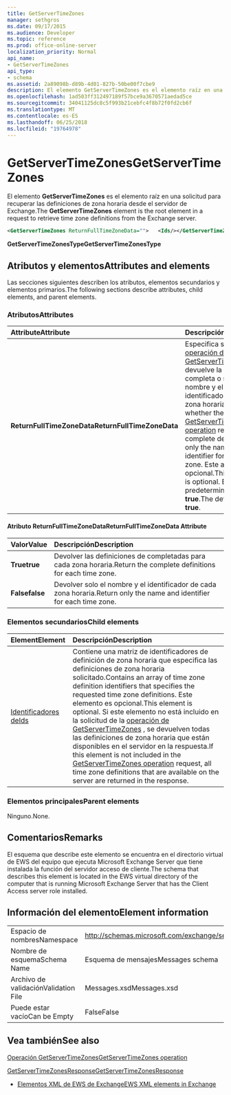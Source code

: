 ```yaml
---
title: GetServerTimeZones
manager: sethgros
ms.date: 09/17/2015
ms.audience: Developer
ms.topic: reference
ms.prod: office-online-server
localization_priority: Normal
api_name:
- GetServerTimeZones
api_type:
- schema
ms.assetid: 2a89098b-d89b-4d01-827b-50be00f7cbe9
description: El elemento GetServerTimeZones es el elemento raíz en una solicitud para recuperar las definiciones de zona horaria desde el servidor de Exchange.
ms.openlocfilehash: 1ad503ff312497189f57bce9a3670571aedad5ce
ms.sourcegitcommit: 34041125dc8c5f993b21cebfc4f8b72f0fd2cb6f
ms.translationtype: MT
ms.contentlocale: es-ES
ms.lasthandoff: 06/25/2018
ms.locfileid: "19764978"
---
```

# <a name="getservertimezones"></a><span data-ttu-id="208af-103">GetServerTimeZones</span><span class="sxs-lookup"><span data-stu-id="208af-103">GetServerTimeZones</span></span>

<span data-ttu-id="208af-104">El elemento **GetServerTimeZones** es el elemento raíz en una solicitud para recuperar las definiciones de zona horaria desde el servidor de Exchange.</span><span class="sxs-lookup"><span data-stu-id="208af-104">The **GetServerTimeZones** element is the root element in a request to retrieve time zone definitions from the Exchange server.</span></span> 
  
```xml
<GetServerTimeZones ReturnFullTimeZoneData="">   <Ids/></GetServerTimeZones>
```

 <span data-ttu-id="208af-105">**GetServerTimeZonesType**</span><span class="sxs-lookup"><span data-stu-id="208af-105">**GetServerTimeZonesType**</span></span>
## <a name="attributes-and-elements"></a><span data-ttu-id="208af-106">Atributos y elementos</span><span class="sxs-lookup"><span data-stu-id="208af-106">Attributes and elements</span></span>

<span data-ttu-id="208af-107">Las secciones siguientes describen los atributos, elementos secundarios y elementos primarios.</span><span class="sxs-lookup"><span data-stu-id="208af-107">The following sections describe attributes, child elements, and parent elements.</span></span>
  
### <a name="attributes"></a><span data-ttu-id="208af-108">Atributos</span><span class="sxs-lookup"><span data-stu-id="208af-108">Attributes</span></span>

|<span data-ttu-id="208af-109">**Attribute**</span><span class="sxs-lookup"><span data-stu-id="208af-109">**Attribute**</span></span>|<span data-ttu-id="208af-110">**Descripción**</span><span class="sxs-lookup"><span data-stu-id="208af-110">**Description**</span></span>|
|:-----|:-----|
|<span data-ttu-id="208af-111">**ReturnFullTimeZoneData**</span><span class="sxs-lookup"><span data-stu-id="208af-111">**ReturnFullTimeZoneData**</span></span> <br/> |<span data-ttu-id="208af-112">Especifica si la [operación de GetServerTimeZones](getservertimezones-operation.md) devuelve la definición completa o sólo el nombre y el identificador de cada zona horaria.</span><span class="sxs-lookup"><span data-stu-id="208af-112">Specifies whether the [GetServerTimeZones operation](getservertimezones-operation.md) returns the complete definition or only the name and identifier for each time zone.</span></span> <span data-ttu-id="208af-113">Este atributo es opcional.</span><span class="sxs-lookup"><span data-stu-id="208af-113">This attribute is optional.</span></span> <span data-ttu-id="208af-114">El valor predeterminado es **true**.</span><span class="sxs-lookup"><span data-stu-id="208af-114">The default value is **true**.</span></span>  <br/> |
   
#### <a name="returnfulltimezonedata-attribute"></a><span data-ttu-id="208af-115">Atributo ReturnFullTimeZoneData</span><span class="sxs-lookup"><span data-stu-id="208af-115">ReturnFullTimeZoneData Attribute</span></span>

|<span data-ttu-id="208af-116">**Valor**</span><span class="sxs-lookup"><span data-stu-id="208af-116">**Value**</span></span>|<span data-ttu-id="208af-117">**Descripción**</span><span class="sxs-lookup"><span data-stu-id="208af-117">**Description**</span></span>|
|:-----|:-----|
|<span data-ttu-id="208af-118">**True**</span><span class="sxs-lookup"><span data-stu-id="208af-118">**true**</span></span> <br/> |<span data-ttu-id="208af-119">Devolver las definiciones de completadas para cada zona horaria.</span><span class="sxs-lookup"><span data-stu-id="208af-119">Return the complete definitions for each time zone.</span></span>  <br/> |
|<span data-ttu-id="208af-120">**False**</span><span class="sxs-lookup"><span data-stu-id="208af-120">**false**</span></span> <br/> |<span data-ttu-id="208af-121">Devolver solo el nombre y el identificador de cada zona horaria.</span><span class="sxs-lookup"><span data-stu-id="208af-121">Return only the name and identifier for each time zone.</span></span>  <br/> |
   
### <a name="child-elements"></a><span data-ttu-id="208af-122">Elementos secundarios</span><span class="sxs-lookup"><span data-stu-id="208af-122">Child elements</span></span>

|<span data-ttu-id="208af-123">**Element**</span><span class="sxs-lookup"><span data-stu-id="208af-123">**Element**</span></span>|<span data-ttu-id="208af-124">**Descripción**</span><span class="sxs-lookup"><span data-stu-id="208af-124">**Description**</span></span>|
|:-----|:-----|
|[<span data-ttu-id="208af-125">Identificadores de</span><span class="sxs-lookup"><span data-stu-id="208af-125">Ids</span></span>](ids.md) <br/> |<span data-ttu-id="208af-126">Contiene una matriz de identificadores de definición de zona horaria que especifica las definiciones de zona horaria solicitado.</span><span class="sxs-lookup"><span data-stu-id="208af-126">Contains an array of time zone definition identifiers that specifies the requested time zone definitions.</span></span> <span data-ttu-id="208af-127">Este elemento es opcional.</span><span class="sxs-lookup"><span data-stu-id="208af-127">This element is optional.</span></span> <span data-ttu-id="208af-128">Si este elemento no está incluido en la solicitud de la [operación de GetServerTimeZones](getservertimezones-operation.md) , se devuelven todas las definiciones de zona horaria que están disponibles en el servidor en la respuesta.</span><span class="sxs-lookup"><span data-stu-id="208af-128">If this element is not included in the [GetServerTimeZones operation](getservertimezones-operation.md) request, all time zone definitions that are available on the server are returned in the response.</span></span>  <br/> |
   
### <a name="parent-elements"></a><span data-ttu-id="208af-129">Elementos principales</span><span class="sxs-lookup"><span data-stu-id="208af-129">Parent elements</span></span>

<span data-ttu-id="208af-130">Ninguno.</span><span class="sxs-lookup"><span data-stu-id="208af-130">None.</span></span>
  
## <a name="remarks"></a><span data-ttu-id="208af-131">Comentarios</span><span class="sxs-lookup"><span data-stu-id="208af-131">Remarks</span></span>

<span data-ttu-id="208af-132">El esquema que describe este elemento se encuentra en el directorio virtual de EWS del equipo que ejecuta Microsoft Exchange Server que tiene instalada la función del servidor acceso de cliente.</span><span class="sxs-lookup"><span data-stu-id="208af-132">The schema that describes this element is located in the EWS virtual directory of the computer that is running Microsoft Exchange Server that has the Client Access server role installed.</span></span>
  
## <a name="element-information"></a><span data-ttu-id="208af-133">Información del elemento</span><span class="sxs-lookup"><span data-stu-id="208af-133">Element information</span></span>

|||
|:-----|:-----|
|<span data-ttu-id="208af-134">Espacio de nombres</span><span class="sxs-lookup"><span data-stu-id="208af-134">Namespace</span></span>  <br/> |http://schemas.microsoft.com/exchange/services/2006/messages  <br/> |
|<span data-ttu-id="208af-135">Nombre de esquema</span><span class="sxs-lookup"><span data-stu-id="208af-135">Schema Name</span></span>  <br/> |<span data-ttu-id="208af-136">Esquema de mensajes</span><span class="sxs-lookup"><span data-stu-id="208af-136">Messages schema</span></span>  <br/> |
|<span data-ttu-id="208af-137">Archivo de validación</span><span class="sxs-lookup"><span data-stu-id="208af-137">Validation File</span></span>  <br/> |<span data-ttu-id="208af-138">Messages.xsd</span><span class="sxs-lookup"><span data-stu-id="208af-138">Messages.xsd</span></span>  <br/> |
|<span data-ttu-id="208af-139">Puede estar vacío</span><span class="sxs-lookup"><span data-stu-id="208af-139">Can be Empty</span></span>  <br/> |<span data-ttu-id="208af-140">False</span><span class="sxs-lookup"><span data-stu-id="208af-140">False</span></span>  <br/> |
   
## <a name="see-also"></a><span data-ttu-id="208af-141">Vea también</span><span class="sxs-lookup"><span data-stu-id="208af-141">See also</span></span>



[<span data-ttu-id="208af-142">Operación GetServerTimeZones</span><span class="sxs-lookup"><span data-stu-id="208af-142">GetServerTimeZones operation</span></span>](getservertimezones-operation.md)
  
[<span data-ttu-id="208af-143">GetServerTimeZonesResponse</span><span class="sxs-lookup"><span data-stu-id="208af-143">GetServerTimeZonesResponse</span></span>](getservertimezonesresponse.md)


- [<span data-ttu-id="208af-144">Elementos XML de EWS de Exchange</span><span class="sxs-lookup"><span data-stu-id="208af-144">EWS XML elements in Exchange</span></span>](ews-xml-elements-in-exchange.md)

